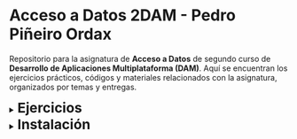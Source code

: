 # Acceso a Datos 2DAM - Pedro Piñeiro Ordax

Repositorio para la asignatura de **Acceso a Datos** de segundo curso de **Desarrollo de Aplicaciones Multiplataforma (DAM)**. Aquí se encuentran los ejercicios prácticos, códigos y materiales relacionados con la asignatura, organizados por temas y entregas.

<details>
  <summary><span style="font-size: 1.75em; font-weight: bold;">Ejercicios</span></summary>
<p></p>

  1. **Ejercicio 1: Arquivos**
     - [Ver ejercicio 1](Ejercicios/Ej1AD_arquivos)

  2. **Ejercicio 2: CopyBytesTexto**
     - [Ver ejercicio 2](Ejercicios/Ej2AD_copyBytesTexto)

  3. **Ejercicio 3: CopyBytesImaxe**
     - [Ver ejercicio 3](Ejercicios/Ej3AD_CopyBytesImaxe)

  4. **Ejercicio 4: PrimitiveWriteUTF**
     - [Ver ejercicio 4](Ejercicios/Ej4AD_PrimitiveWriteUtf)

  5. **Ejercicio 5: PrimitiveWriteChars**
     - [Ver ejercicio 5](Ejercicios/Ej5AD_PrimitiveWriteChars)

  6. **Ejercicio 6: PrimitiveUTFChars**
     - [Ver ejercicio 6](Ejercicios/Ej6AD_PrimitiveUTFChars)

  7. **Ejercicio 7: ProductsStream**
     - [Ver ejercicio 7](Ejercicios/Ej7AD_ProductsStream)

  8. **Ejercicio 8: CopyCaracteres**
      - [Ver ejercicio 8](Ejercicios/Ej8AD_CopyCaracteres)

  9. **Ejercicio 9: CopyCaracteres2**
      - [Ver ejercicio 9](Ejercicios/Ej9AD_CopyCaracteres2)

  10. **Ejercicio 10: TextoDelimitado**
      - [Ver ejercicio 10](Ejercicios/Ej10AD_TextoDelimitado)

  11. **Ejercicio 11: Aleatorio**
      - [Ver ejercicio 11](Ejercicios/Ej11AD_Aleatorio)
</details>

<details>
  <summary><span style="font-size: 1.75em; font-weight: bold;">Instalación</span></summary>
<p></p>

  Para ejecutar los ejercicios en tu entorno local, clona el repositorio:
   ```bash
   git clone https://github.com/PedroPineiro/AccesoDatos_2DAM.git
```
Y abre el proyecto en el IDE de tu preferencia. Cada ejercicio se encuentra en una carpeta independiente, con su propio código y enunciado.
